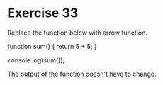 # Exercise 33

Replace the function below with arrow function.

function sum() {
return 5 + 5;
}

console.log(sum());

The output of the function doesn't have to change.
